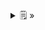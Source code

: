 <details>
  <summary>🗒  »</summary>
<table id="card">
    <tr>
        <td align="center">
            <h3>Herencia</h3>
        </td>
    </tr>
    <tr>
        <td>
            <p>La <b>herencia</b> es un <b>mecanismo</b> de los lenguajes de programación para implementar <b>declarativamente</b> relaciones de <b>generalización</b> entre una o más clases bases y una o más clases sucesoras.</p>
        </td>
    </tr>
</table>
</details>

